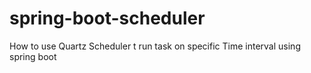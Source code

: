 # spring-boot-scheduler
How to use Quartz Scheduler t run task on specific Time interval using spring boot 
